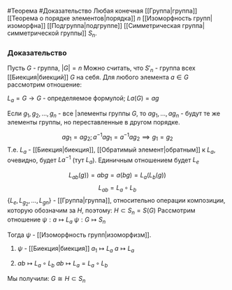 #Теорема 
#Доказательство 
Любая конечная [[Группа|группа]] [[Теорема о порядке элементов|порядка]] $n$ [[Изоморфность групп|изоморфна]] [[Подгруппа|подгруппе]] [[Симметрическая группа|симметрической группы]] $S_n$.

### Доказательство
Пусть $G$ - группа, $|G|=n$
Можно считать, что $S'_{n}$ - группа всех [[Биекция|биекций]] $G$ на себя.
Для любого элемента $a \in G$ рассмотрим отношение:

$L_{a}=G \to G$ - определяемое формулой;
$L_{}a(G)=ag$

Если $g_{1}, g_{2}, \dots , g_{n}$ - все |элементы группы $G$, то $ag_{1}, \dots, ag_{n}$ - будут те же элементы группы, но переставленные в другом порядке.

$$
ag_{1}=ag_{2}; a^{-1}ag_{1}=a^{-1}ag_{2}\implies g_{1}=g_{2}
$$
Т.е. $L_{a}$ - [[Биекция|биекция]], [[Обратимый элемент|обратным]] к $L_{a}$, очевидно, будет $La^{-1}$ (тут $L_{a}$).
Единичным отношением будет $L_{e}$

$$
L_{ab}(g))=abg=a(bg)=L_{a}(L_{b}(g))
$$
$$
L_{ab}=L_{a} \circ L_{b}
$$
$\{L_{e}, L_{g_{2}}, \dots, L_{gn} \}$ - [[Группа|группа]], относительно операции композиции, которую обозначим за $H$, поэтому:
$H \subset S_{n}=S(G)$
Рассмотрим отношение
$\psi: a \mapsto L_{a}$
$\psi: G \mapsto S_{n}$

Тогда $\psi$ - [[Изоморфность групп|изоморфизм]].

1. $\psi$ - [[Биекция|биекция]]
$a_{1} \mapsto L_{a}$
$a \mapsto L_{a}$

2. $ab \mapsto L_{a} \circ L_{b}$
$ab \mapsto L_{a} = L_{a} \circ L_{b}$

Мы получили: $G \cong H \subset S_{n}$



